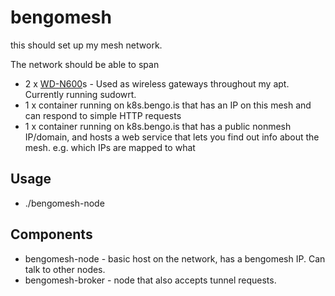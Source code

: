 # bengomesh

this should set up my mesh network.

The network should be able to span
* 2 x [WD-N600](https://wiki.openwrt.org/toh/wd/n600)s  - Used as wireless gateways throughout my apt. Currently running sudowrt.
* 1 x container running on k8s.bengo.is that has an IP on this mesh and can respond to simple HTTP requests
* 1 x container running on k8s.bengo.is that has a public nonmesh IP/domain, and hosts a web service that lets you find out info about the mesh. e.g. which IPs are mapped to what

## Usage

* ./bengomesh-node 

## Components

* bengomesh-node - basic host on the network, has a bengomesh IP. Can talk to other nodes.
* bengomesh-broker - node that also accepts tunnel requests.
